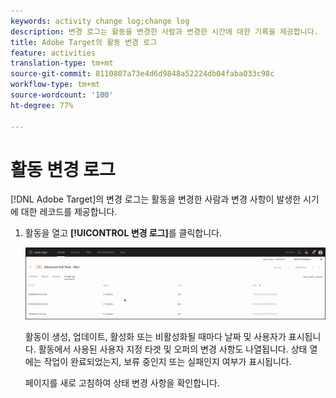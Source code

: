 ```yaml
---
keywords: activity change log;change log
description: 변경 로그는 활동을 변경한 사람과 변경한 시간에 대한 기록을 제공합니다.
title: Adobe Target의 활동 변경 로그
feature: activities
translation-type: tm+mt
source-git-commit: 8110807a73e4d6d9848a52224db04faba033c98c
workflow-type: tm+mt
source-wordcount: '100'
ht-degree: 77%

---
```



# 활동 변경 로그

[!DNL Adobe Target]의 변경 로그는 활동을 변경한 사람과 변경 사항이 발생한 시기에 대한 레코드를 제공합니다.

1. 활동을 열고 **[!UICONTROL 변경 로그]**&#x200B;를 클릭합니다.

   ![활동 변경 로그](/help/c-activities/assets/change_log.png)

   활동이 생성, 업데이트, 활성화 또는 비활성화될 때마다 날짜 및 사용자가 표시됩니다. 활동에서 사용된 사용자 지정 타겟 및 오퍼의 변경 사항도 나열됩니다. 상태 열에는 작업이 완료되었는지, 보류 중인지 또는 실패인지 여부가 표시됩니다.

   페이지를 새로 고침하여 상태 변경 사항을 확인합니다.
